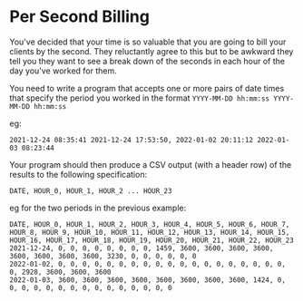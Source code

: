 # Per Second Billing

You've decided that your time is so valuable that you are going to bill your
clients by the second. They reluctantly agree to this but to be awkward they
tell you they want to see a break down of the seconds in each hour of the day
you've worked for them.

You need to write a program that accepts one or more pairs of date times that
specify the period you worked in the format
`YYYY-MM-DD hh:mm:ss YYYY-MM-DD hh:mm:ss`

eg:

    2021-12-24 08:35:41 2021-12-24 17:53:50, 2022-01-02 20:11:12 2022-01-03 08:23:44

Your program should then produce a CSV output (with a header row) of the
results to the following specification:

    DATE, HOUR_0, HOUR_1, HOUR_2 ... HOUR_23

eg for the two periods in the previous example:

    DATE, HOUR_0, HOUR_1, HOUR_2, HOUR_3, HOUR_4, HOUR_5, HOUR_6, HOUR_7, HOUR_8, HOUR_9, HOUR_10, HOUR_11, HOUR_12, HOUR_13, HOUR_14, HOUR_15, HOUR_16, HOUR_17, HOUR_18, HOUR_19, HOUR_20, HOUR_21, HOUR_22, HOUR_23
    2021-12-24, 0, 0, 0, 0, 0, 0, 0, 0, 1459, 3600, 3600, 3600, 3600, 3600, 3600, 3600, 3600, 3230, 0, 0, 0, 0, 0, 0
    2022-01-02, 0, 0, 0, 0, 0, 0, 0, 0, 0, 0, 0, 0, 0, 0, 0, 0, 0, 0, 0, 0, 2928, 3600, 3600, 3600
    2022-01-03, 3600, 3600, 3600, 3600, 3600, 3600, 3600, 3600, 1424, 0, 0, 0, 0, 0, 0, 0, 0, 0, 0, 0, 0, 0, 0, 0
